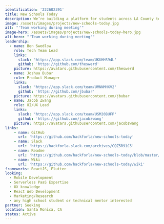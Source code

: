```yaml
---
identification: '222602391'
title: New Schools Today
description: We’re building a platform for students across LA County to create more accessible school-related apps and web apps. Our desired impact is to make students feel more welcomed and included in their community through an online academic environment created by peers, for peers
image: /assets/images/projects/new-schools-today.jpg
alt: "'Team working during meeting'"
image-hero: /assets/images/projects/new-schools-today-hero.jpg
alt-hero: "'Team working during meeting'"
leadership:
  - name: Ben Swedlow
    role: Tech Team Lead
    links:
      slack: 'https://app.slack.com/team/UKUHHS94L'
      github: 'https://github.com/theswerd'
    picture: https://avatars.githubusercontent.com/theswerd
  - name: Joshua Bubar
    role: Product Manager
    links:
      slack: 'https://app.slack.com/team/UMNNMHXV2'
      github: 'https://github.com/jbubar'
    picture: https://avatars.githubusercontent.com/jbubar
  - name: Jacob Zwang
    role: UI/UX Lead
    links:
      slack: 'https://app.slack.com/team/USM20BUFP'
      github: 'https://github.com/jacobzwang'
    picture: https://avatars.githubusercontent.com/jacobzwang
links:
    - name: GitHub
      url: 'https://github.com/hackforla/new-schools-today'
    - name: Slack
      url: 'https://hackforla.slack.com/archives/CQZ5R91C5'
    - name: Readme
      url: 'https://github.com/hackforla/new-schools-today/blob/master/README.md'
    - name: Wiki
      url: 'https://github.com/hackforla/new-schools-today/wiki'
frameworks: ReactJS, Flutter
looking:
  - Mobile Development
  - Serverless PaaS Expertise
  - UX knowledge
  - React Web Development
  - Marketing/Research
  - any high school student or technical mentor interested
partner: Seeking
location: Santa Monica, CA
status: Active
---
```

